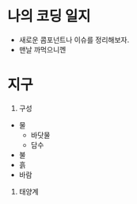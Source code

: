 # 나의 코딩 일지

- 새로운 콤포넌트나 이슈를 정리해보자.
- 맨날 까먹으니껜 


# 지구

1. 구성
  - 물
    - 바닷물
    - 담수
  - 불
  - 흙
  - 바람
  
1. 태양계



